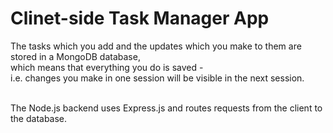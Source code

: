 # Clinet-side Task Manager App

The tasks which you add and the updates which you make to them are stored in a MongoDB database, <br>
which means that everything you do is saved -  <br>
i.e. changes you make in one session will be visible in the next session. <br><br>

The Node.js backend uses Express.js and routes requests from the client to the database.